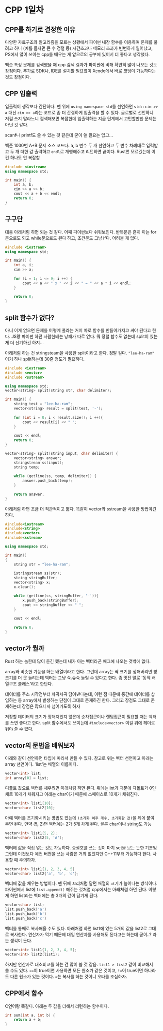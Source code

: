 # CPP 1일차

## CPP를 하기로 결정한 이유

다양한 자료구조와 알고리즘을 모르는 상황에서 파이썬 내장 함수를 이용하여 문제를 풀려고 하니 (예를 들자면 큰 수 정렬 등) 시간초과나 메모리 초과가 빈번하게 일어났고, PS에서 많이 쓰이는 cpp를 배우는 게 앞으로의 공부에 있어서 더 좋다고 생각했다.

백준 특정 문제를 검색했을 때 cpp 검색 결과가 파이썬에 비해 확연히 많이 나오는 것도 장점이다. 추가로 SDK나, IDE를 설치할 필요없이 Xcode에서 바로 코딩이 가능하다는 것도 장점이다.

## CPP 입출력

입출력이 생각보다 간단하다. 맨 위에 `using namespace std`를 선언하면 `std::cin >> a` 대신 `cin >> a`라는 코드로 좀 더 간결하게 입출력을 할 수 있다. 글로벌로 선언하니 저걸 쓰지 말라느니 검색해보면 복잡한데 입출력하는 지금 단계에서 고민할만한 문제는 아닌 것 같다.

scanf나 printf도 쓸 수 있는 것 같은데 굳이 쓸 필요는 없고...

백준 1000번 A+B 문제 소스 코드다. a, b 변수 두 개 선언하고 두 변수 차례대로 입력받고 두 개 더한 값 출력하고 `endl`로 개행해주고 리턴하면 끝이다. Rust면 모르겠는데 이건 하나도 안 복잡함

```cpp
#include <iostream>
using namespace std;

int main() {
    int a, b;
    cin >> a >> b;
    cout << a + b << endl;
    return 0;
}
```

## 구구단

대충 아래처럼 하면 되는 것 같다. 어째 파이썬보다 쉬워보인다.  반복문은 흔히 아는 for문으로도 되고 while문으로도 된다 하고, 조건문도 그냥 if다. 어려울 게 없다.

```cpp
#include <iostream>
using namespace std;

int main() {
    int a, i;
    cin >> a;
    
    for (i = 1; i <= 9; i ++) {
        cout << a << " x " << i << " = " << a * i << endl;
    }
    
    return 0;
}
```

## split 함수가 없다?

아니 이게 없으면 문제를 어떻게 풀라는 거지 따로 함수를 만들어가지고 써야 된다고 한다. JS랑 파이썬 하던 사람한테는 낭패가 따로 없다. 뭐 정렬 함수도 없는데 split이 있는 게 더 신기하긴 하지...

아래처럼 하는 건 stringsteam을 사용한 split이라고 한다. 정말 길다. `"lee-ha-ram"` 이거 하나 split하는데 30줄 정도가 필요하다. 

```cpp
#include <iostream>
#include <vector>
#include <sstream>

using namespace std;
vector<string> split(string str, char delimiter);

int main() {
    string test = "lee-ha-ram";
    vector<string> result = split(test, '-');
    
    for (int i = 0; i < result.size(); i ++){
        cout << result[i] << " ";
    }
    
    cout << endl;
    return 0;
}

vector<string> split(string input, char delimiter) {
    vector<string> answer;
    stringstream ss(input);
    string temp;
 
    while (getline(ss, temp, delimiter)) {
        answer.push_back(temp);
    }
 
    return answer;
}
```

아래처럼 하면 조금 더 직관적이고 짧다. 똑같이 vector와 sstream을 사용한 방법이긴 하다.

```cpp
#include<iostream>
#include<string>
#include<vector>
#include<sstream>

using namespace std;

int main()
{
    string str = "lee-ha-ram";
    
    istringstream ss(str);
    string stringBuffer;
    vector<string> x;
    x.clear();

    while (getline(ss, stringBuffer, '-')){
        x.push_back(stringBuffer);
        cout << stringBuffer << " ";
    }
    
    cout << endl;
    
    return 0;
}
```

## vector가 뭘까

Rust 하는 놈한테 많이 듣긴 했는데 내가 아는 벡터라곤 배그에 나오는 것밖에 없다.

array와 비슷한 기능을 하는 배열이라고 한다. 그런데 array는 딱 크기를 정해버리면 방 크기를 더 못 늘리는데 벡터는 그냥 슉.슈슉 늘릴 수 있다고 한다. 좀 멋진 말로 '동적 배열구조 클래스'라고 한단다.

데이터를 주소 시작점부터 차곡차곡 담아낸다는데, 이런 점 때문에 중간에 데이터를 삽입하는 등 array에서 발생하는 단점이 그대로 존재하긴 한다. 그리고 장점도 그대로 존재하는데 장점은 많으니까 넘어가도록 하자

저장할 데이터의 크기가 정해져있지 않은데 순차접근이나 랜덤접근이 필요할 때는 벡터를 쓰면 좋다고 한다. split 함수에서도 쓰이는데 `#include<vector>` 이걸 위에 헤더로 둬야 쓸 수 있다.

## vector의 문법을 배워보자

아래와 같이 선언하면 타입에 따라서 만들 수 있다. 참고로 위는 벡터 선언이고 아래는 array 선언이다. 'list'는 배열의 이름이다.

```cpp
vector<int> list;
int array[0] = list;
```

디폴트 값으로 벡터를 채우려면 아래처럼 하면 된다. 위에는 int기 때문에 디폴트가 0인 채로 10개가 채워지고 아래는 char이기 때문에 스페이스로 10개가 채워진다.

```cpp
vector<int> list1[10];
vector<char> list2[10];
```

아예 벡터를 초기화시키는 방법도 있는데 `(초기화 이후 개수, 초기화할 값)`을 뒤에 붙여주면 된다. 만약 (5, 2)면 벡터에는 2가 5개 차게 된다. 물론 char이나 string도 가능

```cpp
vector<int> list1(5, 2);
vector<char> list2(5, 'A');
```

벡터에 값을 직접 넣는 것도 가능하다. 중괄호를 쓰는 것이 마치 set을 보는 듯한 기분임 그런데 이것보다 예전 버전을 쓰는 사람은 거의 없겠지만 C++11부터 가능하다 한다. 사용할 때 주의하자.

```cpp
vector<int> list1{1, 2, 3, 4, 5}
vector<char> list2{'a', 'b', 'c'};
```

벡터에 값을 채우는 방법이다. 맨 뒤에 꼬리처럼 달면 배열의 크기가 늘어나는 방식이다. 파이썬에서 list에 `list.append()` 해주는 것처럼 cpp에서는 아래처럼 하면 된다. 이렇게 하면 list라는 벡터에는 총 3개의 값이 담기게 된다.

```cpp
vector<char> list;
list.push_back('a')
list.push_back('b')
list.push_back('c')
```

벡터를 통째로 복사해올 수도 있다. 아래처럼 하면 list1에 있는 5개의 값을 list2로 그대로 복사한다. 연산자가 먹기 때문에 대입 연산자를 사용해도 된다고는 하는데 굳이..? 라는 생각이 든다.

```cpp
vector<int> list1{1, 2, 3, 4, 5};
vector<int> list2(list1);
```

하지만 연산자로 대소비교를 하는 건 많이 쓸 것 같음. `list1 > list2` 같이 비교해서 쓸 수도 있다. `==`이 true이면 사용하면 모든 원소가 같은 것이고, `!=`이 true이면 하나라도 다른 원소가 있는 것이다. `=`는 복사를 하는 것이니 오타를 조심하자.

## CPP에서 함수

C언어랑 똑같다. 아래는 두 값을 더해서 리턴하는 함수이다.

```cpp
int sum(int a, int b) {
    return a + b;
}
```
